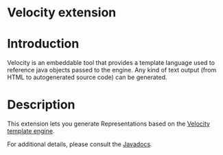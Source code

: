 Velocity extension
==================

Introduction
============

Velocity is an embeddable tool that provides a template language used to
reference java objects passed to the engine. Any kind of text output
(from HTML to autogenerated source code) can be generated.

Description
===========

This extension lets you generate Representations based on the [Velocity
template
engine](http://velocity.apache.org/engine/).

For additional details, please consult the
[Javadocs](http://restlet.org/learn/javadocs/2.0/jse/ext/org/restlet/ext/velocity/package-summary.html).

